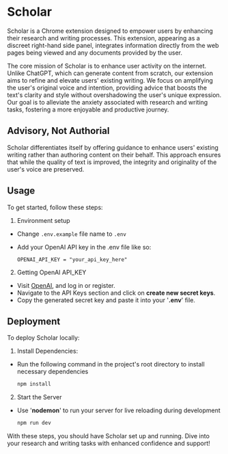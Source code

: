 # Scholar

Scholar is a Chrome extension designed to empower users by enhancing their research and writing processes. This extension, appearing as a discreet right-hand side panel, integrates information directly from the web pages being viewed and any documents provided by the user.

The core mission of Scholar is to enhance user activity on the internet. Unlike ChatGPT, which can generate content from scratch, our extension aims to refine and elevate users' existing writing. We focus on amplifying the user's original voice and intention, providing advice that boosts the text's clarity and style without overshadowing the user's unique expression. Our goal is to alleviate the anxiety associated with research and writing tasks, fostering a more enjoyable and productive journey.

## Advisory, Not Authorial

Scholar differentiates itself by offering guidance to enhance users' existing writing rather than authoring content on their behalf. This approach ensures that while the quality of text is improved, the integrity and originality of the user's voice are preserved.

## Usage

To get started, follow these steps:

1. Environment setup
  - Change `.env.example` file name to `.env`
  - Add your OpenAI API key in the .env file like so:

    ```phyton
    OPENAI_API_KEY = "your_api_key_here"
    ```


2. Getting OpenAI API_KEY
  - Visit [OpenAI](https://platform.openai.com/docs/introduction), and log in or register.
  - Navigate to the API Keys section and click on **create new secret keys**.
  - Copy the generated secret key and paste it into your '**.env**' file.


## Deployment

To deploy Scholar locally:

1. Install Dependencies:
  - Run the following command in the project's root directory to install necessary dependencies

      ```bash
      npm install
      ```

2. Start the Server
  - Use '**nodemon**' to run your server for live reloading during development
  
    ```bash
    npm run dev
     ```
     

With these steps, you should have Scholar set up and running. Dive into your research and writing tasks with enhanced confidence and support!